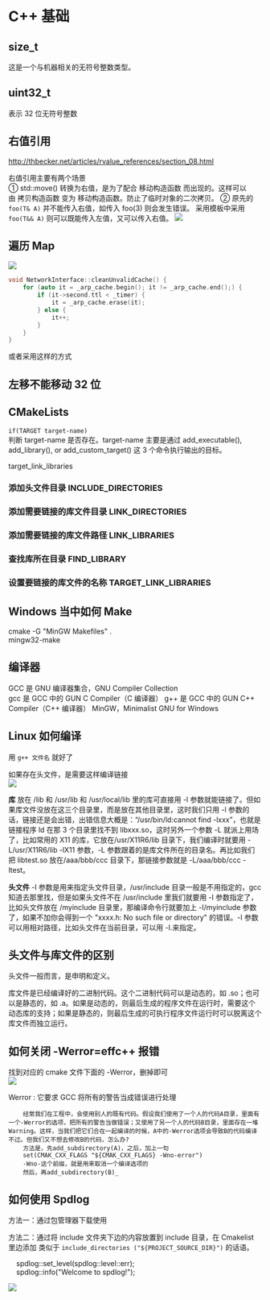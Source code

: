 # C++ 基础

## size_t

这是一个与机器相关的无符号整数类型。

## uint32_t

表示 32 位无符号整数

## 右值引用

<http://thbecker.net/articles/rvalue_references/section_08.html>

右值引用主要有两个场景  
① std::move() 转换为右值，是为了配合 移动构造函数 而出现的。这样可以由 拷贝构造函数 变为 移动构造函数。防止了临时对象的二次拷贝。
② 原先的 `foo(T& A)` 并不能传入右值，如传入 foo(3) 则会发生错误。
采用模板中采用 `foo(T&& A)` 则可以既能传入左值，又可以传入右值。
![](img/8a6b25365c6572ca3b4f1cdd2003ad04_MD5.png)

## 遍历 Map

![](img/acd93360eb1eb4307d22367bde07cc77_MD5.png)

```C++
void NetworkInterface::cleanUnvalidCache() {
    for (auto it = _arp_cache.begin(); it != _arp_cache.end();) {
        if (it->second.ttl < _timer) {
            it = _arp_cache.erase(it);
        } else {
            it++;
        }
    }
}
```

或者采用这样的方式

## 左移不能移动 32 位

## CMakeLists

`if(TARGET target-name) `  
判断 target-name 是否存在。target-name 主要是通过 add_executable(), add_library(), or add_custom_target() 这 3 个命令执行输出的目标。

target_link_libraries

### 添加头文件目录 INCLUDE_DIRECTORIES

### 添加需要链接的库文件目录 LINK_DIRECTORIES

### 添加需要链接的库文件路径 LINK_LIBRARIES

### 查找库所在目录 FIND_LIBRARY

### 设置要链接的库文件的名称 TARGET_LINK_LIBRARIES

## Windows 当中如何 Make

cmake -G "MinGW Makefiles" .  
mingw32-make

## 编译器

GCC 是 GNU 编译器集合，GNU Compiler Collection  
gcc 是 GCC 中的 GUN C Compiler（C 编译器）
g++ 是 GCC 中的 GUN C++ Compiler（C++ 编译器）
MinGW，Minimalist GNU for Windows

## Linux 如何编译

用 `g++ 文件名` 就好了

如果存在头文件，是需要这样编译链接  
![](img/275b4e1036b07a9791e20efd5d4ab4c1_MD5.png)

**库** 放在 /lib 和 /usr/lib 和 /usr/local/lib 里的库可直接用 -l 参数就能链接了。但如果库文件没放在这三个目录里，而是放在其他目录里，这时我们只用 -l 参数的话，链接还是会出错，出错信息大概是：“/usr/bin/ld:cannot find -lxxx”，也就是链接程序 ld 在那 3 个目录里找不到 libxxx.so，这时另外一个参数 -L 就派上用场了，比如常用的 X11 的库，它放在/usr/X11R6/lib 目录下，我们编译时就要用 -L/usr/X11R6/lib -lX11 参数，-L 参数跟着的是库文件所在的目录名。再比如我们把 libtest.so 放在/aaa/bbb/ccc 目录下，那链接参数就是 -L/aaa/bbb/ccc -ltest。

**头文件** -I 参数是用来指定头文件目录，/usr/include 目录一般是不用指定的，gcc 知道去那里找，但是如果头文件不在 /usr/include 里我们就要用 -I 参数指定了，比如头文件放在 /myinclude 目录里，那编译命令行就要加上 -I/myinclude 参数了，如果不加你会得到一个 "xxxx.h: No such file or directory" 的错误。-I 参数可以用相对路径，比如头文件在当前目录，可以用 -I.来指定。

## 头文件与库文件的区别

头文件一般而言，是申明和定义。

库文件是已经编译好的二进制代码。这个二进制代码可以是动态的，如 .so；也可以是静态的，如 .a。如果是动态的，则最后生成的程序文件在运行时，需要这个动态库的支持；如果是静态的，则最后生成的可执行程序文件运行时可以脱离这个库文件而独立运行。

## 如何关闭 -Werror=effc++ 报错

找到对应的 cmake 文件下面的 -Werror，删掉即可  
![](img/1aa65f818fa653b723e64452a9612162_MD5.png)

Werror : 它要求 GCC 将所有的警告当成错误进行处理

		经常我们在工程中，会使用别人的既有代码。假设我们使用了一个人的代码A目录，里面有一个-Werror的选项，把所有的警告当做错误；又使用了另一个人的代码B目录，里面存在一堆Warning。这样，当我们把它们合在一起编译的时候，A中的-Werror选项会导致B的代码编译不过。但我们又不想去修改B的代码，怎么办?
		方法是，先add_subdirectory(A)，之后，加上一句 
		set(CMAK_CXX_FLAGS "${CMAK_CXX_FLAGS} -Wno-error")  
		-Wno-这个前缀，就是用来取消一个编译选项的  
		然后，再add_subdirectory(B)_

## 如何使用 Spdlog

方法一：通过包管理器下载使用

方法二：通过将 include 文件夹下边的内容放置到 include 目录，在 Cmakelist 里边添加 类似于 `include_directories ("${PROJECT_SOURCE_DIR}")` 的话语。

    spdlog::set_level(spdlog::level::err);  
    spdlog::info("Welcome to spdlog!");

![](img/e8e114b01ea86e1f54e809d6b5c0d2e7_MD5.png)
